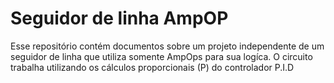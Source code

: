 # Seguidor de linha AmpOP
Esse repositório contém documentos sobre um projeto independente de um seguidor de linha que utiliza somente AmpOps para sua logíca. O circuito trabalha utilizando os cálculos proporcionais (P) do controlador P.I.D
